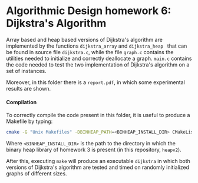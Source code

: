 # Algorithmic Design homework 6: Dijkstra's Algorithm
Array based and heap based versions of Dijkstra's algorithm are implemented by the functions `dijkstra_array` and `dijkstra_heap ` that can be found in source file `dijkstra.c`, while the file `graph.c` contains the utilities needed to initialize and correctly deallocate a graph. `main.c` contains the code needed to test the two implementation of Dijkstra's algorithm on a set of instances.

Moreover, in this folder there is a `report.pdf`, in which some experimental results are shown.

#### Compilation

To correctly compile the code present in this folder, it is useful to produce a Makefile by typing:

```bash
cmake -G "Unix Makefiles" -DBINHEAP_PATH=<BINHEAP_INSTALL_DIR> CMakeLists.txt
```

Where `<BINHEAP_INSTALL_DIR>` is the path to the directory in which the binary heap library of homework 3 is present (in this repository, `heapv2`).

After this, executing `make` will produce an executable `dijkstra` in which both versions of Dijkstra's algorithm are tested and timed on randomly initialized graphs of different sizes.